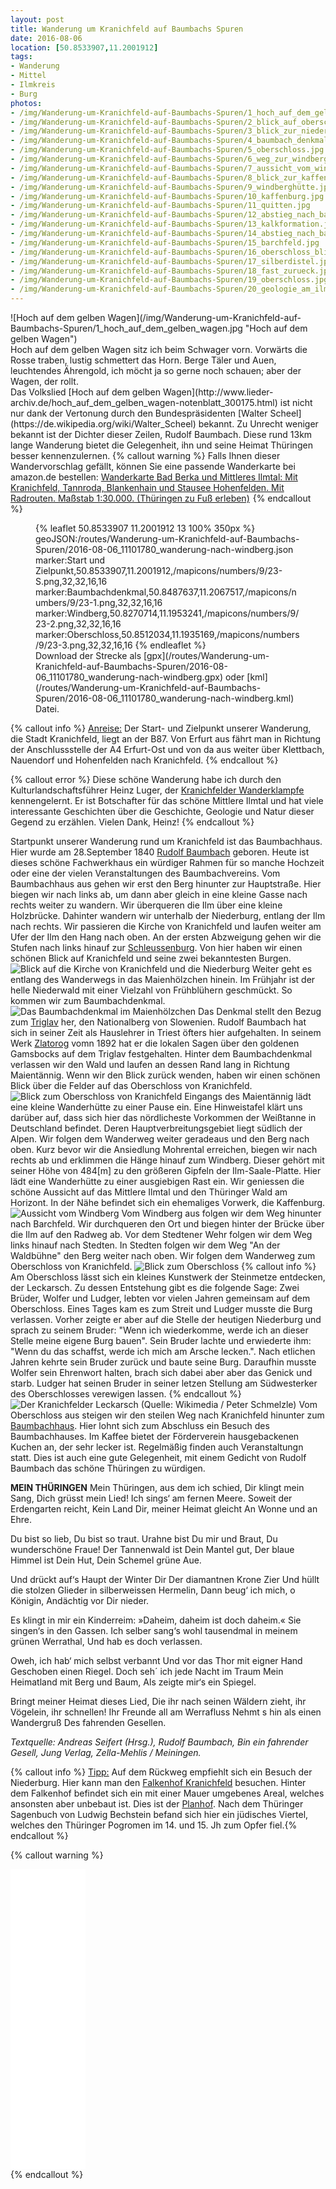 ```yaml
---
layout: post
title: Wanderung um Kranichfeld auf Baumbachs Spuren
date: 2016-08-06
location: [50.8533907,11.2001912]
tags:
- Wanderung
- Mittel
- Ilmkreis
- Burg
photos:
- /img/Wanderung-um-Kranichfeld-auf-Baumbachs-Spuren/1_hoch_auf_dem_gelben_wagen.jpg
- /img/Wanderung-um-Kranichfeld-auf-Baumbachs-Spuren/2_blick_auf_oberschloss.jpg
- /img/Wanderung-um-Kranichfeld-auf-Baumbachs-Spuren/3_blick_zur_niederburg.jpg
- /img/Wanderung-um-Kranichfeld-auf-Baumbachs-Spuren/4_baumbach_denkmal.jpg
- /img/Wanderung-um-Kranichfeld-auf-Baumbachs-Spuren/5_oberschloss.jpg
- /img/Wanderung-um-Kranichfeld-auf-Baumbachs-Spuren/6_weg_zur_windberghütte.jpg
- /img/Wanderung-um-Kranichfeld-auf-Baumbachs-Spuren/7_aussicht_vom_windberg.jpg
- /img/Wanderung-um-Kranichfeld-auf-Baumbachs-Spuren/8_blick_zur_kaffenburg.jpg
- /img/Wanderung-um-Kranichfeld-auf-Baumbachs-Spuren/9_windberghütte.jpg
- /img/Wanderung-um-Kranichfeld-auf-Baumbachs-Spuren/10_kaffenburg.jpg
- /img/Wanderung-um-Kranichfeld-auf-Baumbachs-Spuren/11_quitten.jpg
- /img/Wanderung-um-Kranichfeld-auf-Baumbachs-Spuren/12_abstieg_nach_barchfeld.jpg
- /img/Wanderung-um-Kranichfeld-auf-Baumbachs-Spuren/13_kalkformation.jpg
- /img/Wanderung-um-Kranichfeld-auf-Baumbachs-Spuren/14_abstieg_nach_barchfeld.jpg
- /img/Wanderung-um-Kranichfeld-auf-Baumbachs-Spuren/15_barchfeld.jpg
- /img/Wanderung-um-Kranichfeld-auf-Baumbachs-Spuren/16_oberschloss_blick.jpg
- /img/Wanderung-um-Kranichfeld-auf-Baumbachs-Spuren/17_silberdistel.jpg
- /img/Wanderung-um-Kranichfeld-auf-Baumbachs-Spuren/18_fast_zurueck.jpg
- /img/Wanderung-um-Kranichfeld-auf-Baumbachs-Spuren/19_oberschloss.jpg
- /img/Wanderung-um-Kranichfeld-auf-Baumbachs-Spuren/20_geologie_am_ilmradweg.jpg
---
```

<div class="container"><div class="col-sm-4">![Hoch auf dem gelben Wagen](/img/Wanderung-um-Kranichfeld-auf-Baumbachs-Spuren/1_hoch_auf_dem_gelben_wagen.jpg "Hoch auf dem gelben Wagen")</div><div class="col-sm-4">Hoch auf dem gelben Wagen
sitz ich beim Schwager vorn.
Vorwärts die Rosse traben,
lustig schmettert das Horn.
Berge Täler und Auen,
leuchtendes Ährengold,
ich möcht ja so gerne noch schauen;
aber der Wagen, der rollt.</div></div>
Das Volkslied [Hoch auf dem gelben Wagen](http://www.lieder-archiv.de/hoch_auf_dem_gelben_wagen-notenblatt_300175.html) ist nicht nur dank der Vertonung durch den Bundespräsidenten [Walter Scheel](https://de.wikipedia.org/wiki/Walter_Scheel) bekannt. Zu Unrecht weniger bekannt ist der Dichter dieser Zeilen, Rudolf Baumbach. Diese rund 13km lange Wanderung bietet die Gelegenheit, ihn und seine Heimat Thüringen besser kennenzulernen.
{% callout warning %}
Falls Ihnen dieser Wandervorschlag gefällt, können Sie eine passende Wanderkarte bei amazon.de bestellen:
<a rel="nofollow" href="https://www.amazon.de/Wanderkarte-Bad-Berka-Mittleres-Ilmtal/dp/3929993074/ref=as_li_ss_tl?ie=UTF8&qid=1470476151&sr=8-1&keywords=Wanderkarte+Bad+Berka+gr%C3%BCnes+herz&linkCode=ll1&tag=thueringergip-21&linkId=201dc8b6eeb74d135137d9a1102196ca">Wanderkarte Bad Berka und Mittleres Ilmtal: Mit Kranichfeld, Tannroda, Blankenhain und Stausee Hohenfelden. Mit Radrouten. Maßstab 1:30.000. (Thüringen zu Fuß erleben)</a><img src="http://ir-de.amazon-adsystem.com/e/ir?t=thueringergip-21&l=as2&o=3&a=1470476151" width="1" height="1" border="0" alt="" style="border:none !important; margin:0px !important;" />
{% endcallout %}
<figure>{% leaflet 50.8533907 11.2001912 13 100% 350px %}
geoJSON:/routes/Wanderung-um-Kranichfeld-auf-Baumbachs-Spuren/2016-08-06_11101780_wanderung-nach-windberg.json
marker:Start und Zielpunkt,50.8533907,11.2001912,/mapicons/numbers/9/23-S.png,32,32,16,16
marker:Baumbachdenkmal,50.8487637,11.2067517,/mapicons/numbers/9/23-1.png,32,32,16,16
marker:Windberg,50.8270714,11.1953241,/mapicons/numbers/9/23-2.png,32,32,16,16
marker:Oberschloss,50.8512034,11.1935169,/mapicons/numbers/9/23-3.png,32,32,16,16
{% endleaflet %}<figcaption>Download der Strecke als [gpx](/routes/Wanderung-um-Kranichfeld-auf-Baumbachs-Spuren/2016-08-06_11101780_wanderung-nach-windberg.gpx) oder [kml](/routes/Wanderung-um-Kranichfeld-auf-Baumbachs-Spuren/2016-08-06_11101780_wanderung-nach-windberg.kml) Datei.</figcaption></figure>
<!-- more -->
{% callout info %}
<u>Anreise:</u> Der Start- und Zielpunkt unserer Wanderung, die Stadt Kranichfeld, liegt an der B87. Von Erfurt aus fährt man in Richtung der Anschlussstelle der A4 Erfurt-Ost und von da aus weiter über Klettbach, Nauendorf und Hohenfelden nach Kranichfeld.
{% endcallout %}

{% callout error %}
Diese schöne Wanderung habe ich durch den Kulturlandschaftsführer Heinz Luger, der [Kranichfelder Wanderklampfe](http://www.kranichfelder-wanderklampfe.de/) kennengelernt. Er ist Botschafter für das schöne Mittlere Ilmtal und hat viele interessante Geschichten über die Geschichte, Geologie und Natur dieser Gegend zu erzählen. Vielen Dank, Heinz!
{% endcallout %}

Startpunkt unserer Wanderung rund um Kranichfeld ist das Baumbachhaus. Hier wurde am 28.September 1840 [Rudolf Baumbach](https://de.wikipedia.org/wiki/Rudolf_Baumbach) geboren. Heute ist dieses schöne Fachwerkhaus ein würdiger Rahmen für so manche Hochzeit oder eine der vielen Veranstaltungen des Baumbachvereins. Vom Baumbachhaus aus gehen wir erst den Berg hinunter zur Hauptstraße. Hier biegen wir nach links ab, um dann aber gleich in eine kleine Gasse nach rechts weiter zu wandern. Wir überqueren die Ilm über eine kleine Holzbrücke. Dahinter wandern wir unterhalb der Niederburg, entlang der Ilm nach rechts. Wir passieren die Kirche von Kranichfeld und laufen weiter am Ufer der Ilm den Hang nach oben. An der ersten Abzweigung gehen wir die Stufen nach links hinauf zur [Schleussenburg](http://www.burgenwelt.org/deutschland/kranichfeld_sb/index.htm). Von hier haben wir einen schönen Blick auf Kranichfeld und seine zwei bekanntesten Burgen.
![Blick auf die Kirche von Kranichfeld und die Niederburg](/img/Wanderung-um-Kranichfeld-auf-Baumbachs-Spuren/3_blick_zur_niederburg.jpg "Blick auf die Kirche von Kranichfeld und die Niederburg")
Weiter geht es entlang des Wanderwegs in das Maienhölzchen hinein. Im Frühjahr ist der helle Niederwald mit einer Vielzahl von Frühblühern geschmückt. So kommen wir zum Baumbachdenkmal.
![Das Baumbachdenkmal im Maienhölzchen](/img/Wanderung-um-Kranichfeld-auf-Baumbachs-Spuren/4_baumbach_denkmal.jpg "Das Baumbachdenkmal im Maienhölzchen")
Das Denkmal stellt den Bezug zum [Triglav](https://de.wikipedia.org/wiki/Triglav) her, den Nationalberg von Slowenien. Rudolf Baumbach hat sich in seiner Zeit als Hauslehrer in Triest öfters hier aufgehalten. In seinem Werk [Zlatorog](https://de.wikipedia.org/wiki/Zlatorog) vomn 1892 hat er die lokalen Sagen über den goldenen Gamsbocks auf dem Triglav festgehalten. Hinter dem Baumbachdenkmal verlassen wir den Wald und laufen an dessen Rand lang in Richtung Maientännig. Wenn wir den Blick zurück wenden, haben wir einen schönen Blick über die Felder auf das Oberschloss von Kranichfeld.
![Blick zum Oberschloss von Kranichfeld](/img/Wanderung-um-Kranichfeld-auf-Baumbachs-Spuren/5_oberschloss.jpg "Blick zum Oberschloss von Kranichfeld")
Eingangs des Maientännig lädt eine kleine Wanderhütte zu einer Pause ein. Eine Hinweistafel klärt uns darüber auf, dass sich hier das nördlicheste Vorkommen der Weißtanne in Deutschland befindet. Deren Hauptverbreitungsgebiet liegt südlich der Alpen. Wir folgen dem Wanderweg weiter geradeaus und den Berg nach oben. Kurz bevor wir die Ansiedlung Mohrental erreichen, biegen wir nach rechts ab und erklimmen die Hänge hinauf zum Windberg. Dieser gehört mit seiner Höhe von 484[m] zu den größeren Gipfeln der Ilm-Saale-Platte. Hier lädt eine Wanderhütte zu einer ausgiebigen Rast ein. Wir geniessen die schöne Aussicht auf das Mittlere Ilmtal und den Thüringer Wald am Horizont. In der Nähe befindet sich ein ehemaliges Vorwerk, die Kaffenburg.
![Aussicht vom Windberg](/img/Wanderung-um-Kranichfeld-auf-Baumbachs-Spuren/7_aussicht_vom_windberg.jpg "Aussicht vom Windberg")
Vom Windberg aus folgen wir dem Weg hinunter nach Barchfeld. Wir durchqueren den Ort und biegen hinter der Brücke über die Ilm auf den Radweg ab. Vor dem Stedtener Wehr folgen wir dem Weg links hinauf nach Stedten. In Stedten folgen wir dem Weg "An der Waldbühne" den Berg weiter nach oben. Wir folgen dem Wanderweg zum Oberschloss von Kranichfeld.
![Blick zum Oberschloss](/img/Wanderung-um-Kranichfeld-auf-Baumbachs-Spuren/16_oberschloss_blick.jpg "Blick zum Oberschloss")
{% callout info %}
Am Oberschloss lässt sich ein kleines Kunstwerk der Steinmetze entdecken, der Leckarsch. Zu dessen Entstehung gibt es die folgende Sage:
Zwei Brüder, Wolfer und Ludger, lebten vor vielen Jahren gemeinsam auf dem Oberschloss. Eines Tages kam es zum Streit und Ludger musste die Burg verlassen. Vorher zeigte er aber auf die Stelle der heutigen Niederburg und sprach zu seinem Bruder: "Wenn ich wiederkomme, werde ich an dieser Stelle meine eigene Burg bauen". Sein Bruder lachte und erwiederte ihm: "Wenn du das schaffst, werde ich mich am Arsche lecken.". Nach etlichen Jahren kehrte sein Bruder zurück und baute seine Burg. Daraufhin musste Wolfer sein Ehrenwort halten, brach sich dabei aber aber das Genick und starb. Ludger hat seinen Bruder in seiner letzen Stellung am Südwesterker des Oberschlosses verewigen lassen.
{% endcallout %}
![Der Kranichfelder Leckarsch (Quelle: Wikimedia / Peter Schmelzle)](/img/Wanderung-um-Kranichfeld-auf-Baumbachs-Spuren/Kranichfeld-Oberschloss-2014-08547.jpg "Der Kranichfelder Leckarsch")
Vom Oberschloss aus steigen wir den steilen Weg nach Kranichfeld hinunter zum [Baumbachhaus](http://www.baumbachhaus-kranichfeld.de/). Hier lohnt sich zum Abschluss ein Besuch des Baumbachhauses. Im Kaffee bietet der Förderverein hausgebackenen Kuchen an, der sehr lecker ist. Regelmäßig finden auch Veranstaltungn statt. Dies ist auch eine gute Gelegenheit, mit einem Gedicht von Rudolf Baumbach das schöne Thüringen zu würdigen.

**MEIN THÜRINGEN**
Mein Thüringen, aus dem ich schied,
Dir klingt mein Sang, Dich grüsst mein Lied!
Ich sings‘ am fernen Meere.
Soweit der Erdengarten reicht,
Kein Land Dir, meiner Heimat gleicht
An Wonne und an Ehre.

Du bist so lieb, Du bist so traut.
Urahne bist Du mir und Braut,
Du wunderschöne Fraue!
Der Tannenwald ist Dein Mantel gut,
Der blaue Himmel ist Dein Hut,
Dein Schemel grüne Aue.

Und drückt auf‘s Haupt der Winter Dir
Der diamantnen Krone Zier
Und hüllt die stolzen Glieder
in silberweissen Hermelin,
Dann beug‘ ich mich, o Königin,
Andächtig vor Dir nieder.

Es klingt in mir ein Kinderreim:
»Daheim, daheim ist doch daheim.«
Sie singen‘s in den Gassen.
Ich selber sang‘s wohl tausendmal
in meinem grünen Werrathal,
Und hab es doch verlassen.

Oweh, ich hab‘ mich selbst verbannt
Und vor das Thor mit eigner Hand
Geschoben einen Riegel.
Doch seh´ ich jede Nacht im Traum
Mein Heimatland mit Berg und Baum,
Als zeigte mir‘s ein Spiegel.

Bringt meiner Heimat dieses Lied,
Die ihr nach seinen Wäldern zieht,
ihr Vögelein, ihr schnellen!
Ihr Freunde all am Werrafluss
Nehmt s hin als einen Wandergruß
Des fahrenden Gesellen.

*Textquelle: Andreas Seifert (Hrsg.), Rudolf Baumbach, Bin ein fahrender Gesell, Jung Verlag, Zella-Mehlis / Meiningen.*

{% callout info %}
<u>Tipp:</u> Auf dem Rückweg empfiehlt sich ein Besuch der Niederburg. Hier kann man den [Falkenhof Kranichfeld](http://www.falkenhof-kranichfeld.de/niederburg.html) besuchen. Hinter dem Falkenhof befindet sich ein mit einer Mauer umgebenes Areal, welches ansonsten aber unbebaut ist. Dies ist der [Planhof](http://www.hahndruck.de/quartett.html?karte=7b). Nach dem Thüringer Sagenbuch von Ludwig Bechstein befand sich hier ein jüdisches Viertel, welches den Thüringer Pogromen im 14. und 15. Jh zum Opfer fiel.{% endcallout %}

{% callout warning %}
<div class="container"><div class="col-sm-4"><iframe style="width:120px;height:240px;" marginwidth="0" marginheight="0" scrolling="no" frameborder="0" src="//ws-eu.amazon-adsystem.com/widgets/q?ServiceVersion=20070822&OneJS=1&Operation=GetAdHtml&MarketPlace=DE&source=ss&ref=as_ss_li_til&ad_type=product_link&tracking_id=thueringergip-21&marketplace=amazon&region=DE&placement=3936030073&asins=3936030073&linkId=4fa37756db8d5d29c33345231db58399&show_border=true&link_opens_in_new_window=true"></iframe></div><div class="col-sm-4"><iframe style="width:120px;height:240px;" marginwidth="0" marginheight="0" scrolling="no" frameborder="0" src="//ws-eu.amazon-adsystem.com/widgets/q?ServiceVersion=20070822&OneJS=1&Operation=GetAdHtml&MarketPlace=DE&source=ss&ref=as_ss_li_til&ad_type=product_link&tracking_id=thueringergip-21&marketplace=amazon&region=DE&placement=3936030081&asins=3936030081&linkId=486fdcb947b97084eed38446cbcd321f&show_border=true&link_opens_in_new_window=true"></iframe></div>
{% endcallout %}
